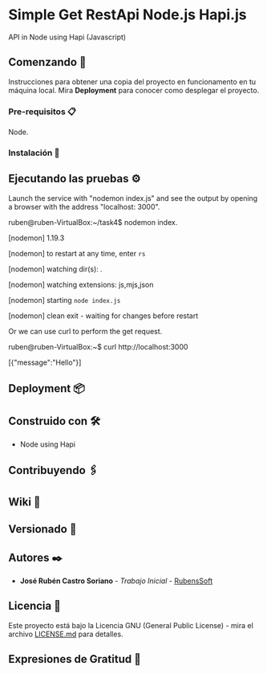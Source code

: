 











# Simple Get RestApi Node.js Hapi.js

API in Node using Hapi (Javascript) 

## Comenzando 🚀

Instrucciones para obtener una copia del proyecto en funcionamento en tu máquina local. 
Mira **Deployment** para conocer como desplegar el proyecto.


### Pre-requisitos 📋

Node.


### Instalación 🔧


## Ejecutando las pruebas ⚙️
Launch the service with "nodemon index.js" and see the output by opening a browser with the address "localhost: 3000".

ruben@ruben-VirtualBox:~/task4$ nodemon index.

[nodemon] 1.19.3

[nodemon] to restart at any time, enter `rs`

[nodemon] watching dir(s): *.*

[nodemon] watching extensions: js,mjs,json

[nodemon] starting `node index.js`

[nodemon] clean exit - waiting for changes before restart





Or we can use curl to perform the get request.


ruben@ruben-VirtualBox:~$ curl http://localhost:3000

[{"message":"Hello"}]


## Deployment 📦



## Construido con 🛠️

* Node using Hapi

## Contribuyendo 🖇️
## Wiki 📖
## Versionado 📌


## Autores ✒️

* **José Rubén Castro Soriano** - *Trabajo Inicial* - [RubensSoft](https://github.com/RubensSoft)

## Licencia 📄

Este proyecto está bajo la Licencia GNU (General Public License) - mira el archivo [LICENSE.md](LICENSE.md) para detalles.

## Expresiones de Gratitud 🎁



